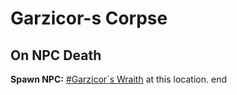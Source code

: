 # Garzicor-s Corpse
## On NPC Death

**Spawn NPC:**  [\#Garzicor\`s Wraith](/npc/123002) at this location.
end